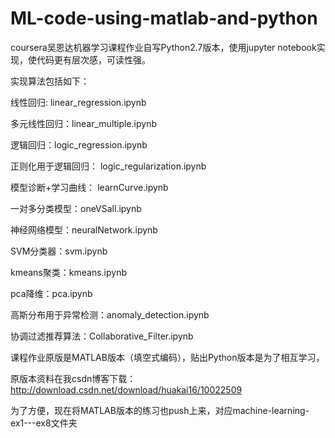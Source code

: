 # ML-code-using-matlab-and-python
coursera吴恩达机器学习课程作业自写Python2.7版本，使用jupyter notebook实现，使代码更有层次感，可读性强。

实现算法包括如下：

线性回归: linear_regression.ipynb

多元线性回归：linear_multiple.ipynb

逻辑回归：logic_regression.ipynb

正则化用于逻辑回归： logic_regularization.ipynb

模型诊断+学习曲线： learnCurve.ipynb

一对多分类模型：oneVSall.ipynb

神经网络模型：neuralNetwork.ipynb

SVM分类器：svm.ipynb

kmeans聚类：kmeans.ipynb

pca降维：pca.ipynb

高斯分布用于异常检测：anomaly_detection.ipynb

协调过滤推荐算法：Collaborative_Filter.ipynb

课程作业原版是MATLAB版本（填空式编码），贴出Python版本是为了相互学习，

原版本资料在我csdn博客下载：http://download.csdn.net/download/huakai16/10022509

为了方便，现在将MATLAB版本的练习也push上来，对应machine-learning-ex1---ex8文件夹
